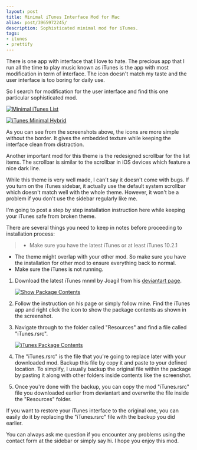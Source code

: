 ```yaml
---
layout: post
title: Minimal iTunes Interface Mod for Mac
alias: post/3965972245/
description: Sophisticated minimal mod for iTunes.
tags:
- itunes
- prettify
---
```

There is one app with interface that I love to hate. The precious app that I run all the time to play music known as iTunes is the app with most modification in term of interface. The icon doesn't match my taste and the user interface is too boring for daily use.

So I search for modification for the user interface and find this one particular sophisticated mod.

<!--more-->

[ ![Minimal iTunes List][img1] ](http://images.sayzlim.net/2011/03/itunes_list.jpg "Minimal iTunes List")

[img1]: http://images.sayzlim.net/2011/03/itunes_list.jpg "Minimal iTunes List"

[ ![iTunes Minimal Hybrid][img2] ](http://images.sayzlim.net/2011/03/itunes_hybrid.jpg "iTunes Minimal Hybrid")

[img2]: http://images.sayzlim.net/2011/03/itunes_hybrid.jpg "iTunes Minimal Hybrid"

As you can see from the screenshots above, the icons are more simple without the border. It gives the embedded texture while keeping the interface clean from distraction.

Another important mod for this theme is the redesigned scrollbar for the list items. The scrollbar is similar to the scrollbar in iOS devices which feature a nice dark line.

While this theme is very well made, I can't say it doesn't come with bugs. If you turn on the iTunes sidebar, it actually use the default system scrollbar which doesn't match well with the whole theme. However, it won't be a problem if you don't use the sidebar regularly like me.

I'm going to post a step by step installation instruction here while keeping your iTunes safe from broken theme.

There are several things you need to keep in notes before proceeding to installation process:

> - Make sure you have the latest iTunes or at least iTunes 10.2.1
- The theme might overlap with your other mod. So make sure you have the installation for other mod to ensure everything back to normal.
- Make sure the iTunes is not running.


1. Download the latest iTunes mnml by Joagil from his [deviantart page][1].

	[ ![Show Package Contents][img1] ](http://images.sayzlim.net/2011/03/itunes_show.jpg "Show Package Contents")

2. Follow the instruction on his page or simply follow mine. Find the iTunes app and right click the icon to show the package contents as shown in the screenshot.

3. Navigate through to the folder called "Resources" and find a file called "iTunes.rsrc".

	[ ![iTunes Package Contents][img2] ](http://images.sayzlim.net/2011/03/itunes_content.jpg "iTunes Package Contents")

4. The "iTunes.rsrc" is the file that you're going to replace later with your downloaded mod. Backup this file by copy it and paste to your defined location. To simplify, I usually backup the original file within the package by pasting it along with other folders inside contents like the screenshot.
5. Once you're done with the backup, you can copy the mod "iTunes.rsrc" file you downloaded earlier from deviantart and overwrite the file inside the "Resources" folder.

[1]: http://joaogil.deviantart.com/art/itunes-mnml-199347114 "itunes mnml by ~joaogil on deviantART"

[img1]: http://images.sayzlim.net/2011/03/itunes_show.jpg "Show Package Contents"
[img2]: http://images.sayzlim.net/2011/03/itunes_content.jpg "iTunes Package Contents"

If you want to restore your iTunes interface to the original one, you can easily do it by replacing the "iTunes.rsrc" file with the backup you did earlier.

You can always ask me question if you encounter any problems using the contact form at the sidebar or simply say hi. I hope you enjoy this mod.